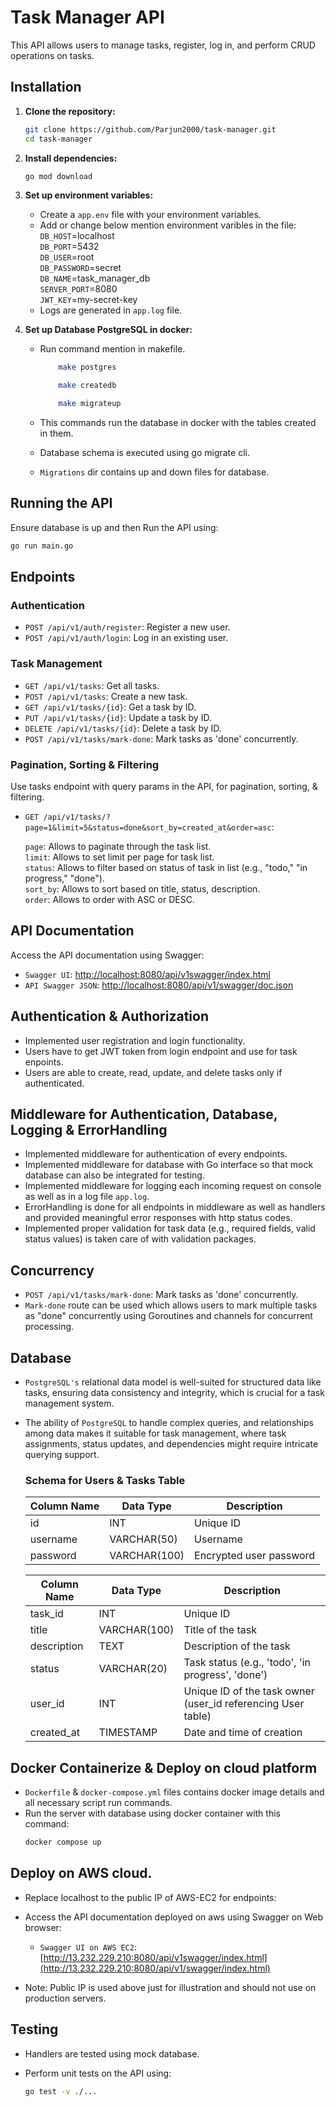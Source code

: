 # Task Manager API

This API allows users to manage tasks, register, log in, and perform CRUD operations on tasks.

## Installation

1. **Clone the repository:**

   ```bash
   git clone https://github.com/Parjun2000/task-manager.git
   cd task-manager
   ```

2. **Install dependencies:**

   ```bash
   go mod download
   ```

3. **Set up environment variables:**

   - Create a `app.env` file with your environment variables.
   - Add or change below mention environment varibles in the file:  
      `DB_HOST`=localhost  
      `DB_PORT`=5432  
      `DB_USER`=root  
      `DB_PASSWORD`=secret  
      `DB_NAME`=task_manager_db  
      `SERVER_PORT`=8080  
      `JWT_KEY`=my-secret-key
   - Logs are generated in `app.log` file.

4. **Set up Database PostgreSQL in docker:**

   - Run command mention in makefile.

     ```bash
         make postgres

         make createdb

         make migrateup
     ```

   - This commands run the database in docker with the tables created in them.
   - Database schema is executed using go migrate cli.
   - `Migrations` dir contains up and down files for database.

## Running the API

Ensure database is up and then Run the API using:

```bash
go run main.go
```

## Endpoints

### Authentication

- `POST /api/v1/auth/register`: Register a new user.
- `POST /api/v1/auth/login`: Log in an existing user.

### Task Management

- `GET /api/v1/tasks`: Get all tasks.
- `POST /api/v1/tasks`: Create a new task.
- `GET /api/v1/tasks/{id}`: Get a task by ID.
- `PUT /api/v1/tasks/{id}`: Update a task by ID.
- `DELETE /api/v1/tasks/{id}`: Delete a task by ID.
- `POST /api/v1/tasks/mark-done`: Mark tasks as 'done' concurrently.

### Pagination, Sorting & Filtering

Use tasks endpoint with query params in the API, for pagination, sorting, & filtering.

- `GET /api/v1/tasks/?page=1&limit=5&status=done&sort_by=created_at&order=asc`:

  `page`: Allows to paginate through the task list.  
   `limit`: Allows to set limit per page for task list.  
   `status`: Allows to filter based on status of task in list (e.g., "todo," "in progress," "done").  
   `sort_by`: Allows to sort based on title, status, description.  
   `order`: Allows to order with ASC or DESC.

## API Documentation

Access the API documentation using Swagger:

- `Swagger UI`: [http://localhost:8080/api/v1swagger/index.html](http://localhost:8080/api/v1/swagger/index.html)
- `API Swagger JSON`: [http://localhost:8080/api/v1/swagger/doc.json](http://localhost:8080/api/v1/swagger/doc.json)

## Authentication & Authorization

- Implemented user registration and login functionality.
- Users have to get JWT token from login endpoint and use for task enpoints.
- Users are able to create, read, update, and delete tasks only if authenticated.

## Middleware for Authentication, Database, Logging & ErrorHandling

- Implemented middleware for authentication of every endpoints.
- Implemented middleware for database with Go interface so that mock database can also be integrated for testing.
- Implemented middleware for logging each incoming request on console as well as in a log file `app.log`.
- ErrorHandling is done for all endpoints in middleware as well as handlers and provided meaningful error responses with http status codes.
- Implemented proper validation for task data (e.g., required fields, valid status values) is taken care of with validation packages.

## Concurrency

- `POST /api/v1/tasks/mark-done`: Mark tasks as 'done' concurrently.
- `Mark-done` route can be used which allows users to mark multiple tasks as "done" concurrently using Goroutines and channels for concurrent processing.

## Database

- `PostgreSQL's` relational data model is well-suited for structured data like tasks, ensuring data consistency and integrity, which is crucial for a task management system.

- The ability of `PostgreSQL` to handle complex queries, and relationships among data makes it suitable for task management, where task assignments, status updates, and dependencies might require intricate querying support.

  ### Schema for Users & Tasks Table

  | Column Name | Data Type    | Description             |
  | ----------- | ------------ | ----------------------- |
  | id          | INT          | Unique ID               |
  | username    | VARCHAR(50)  | Username                |
  | password    | VARCHAR(100) | Encrypted user password |

  | Column Name | Data Type    | Description                                                  |
  | ----------- | ------------ | ------------------------------------------------------------ |
  | task_id     | INT          | Unique ID                                                    |
  | title       | VARCHAR(100) | Title of the task                                            |
  | description | TEXT         | Description of the task                                      |
  | status      | VARCHAR(20)  | Task status (e.g., 'todo', 'in progress', 'done')            |
  | user_id     | INT          | Unique ID of the task owner (user_id referencing User table) |
  | created_at  | TIMESTAMP    | Date and time of creation                                    |

## Docker Containerize & Deploy on cloud platform

- `Dockerfile` & `docker-compose.yml` files contains docker image details and all necessary script run commands.
- Run the server with database using docker container with this command:
  ```bash
  docker compose up
  ```

## Deploy on AWS cloud.

- Replace localhost to the public IP of AWS-EC2 for endpoints:
- Access the API documentation deployed on aws using Swagger on Web browser:

  - `Swagger UI on AWS EC2`: [http://13.232.229.210:8080/api/v1swagger/index.html](http://13.232.229.210:8080/api/v1/swagger/index.html)

- Note: Public IP is used above just for illustration and should not use on production servers.

## Testing

- Handlers are tested using mock database.

- Perform unit tests on the API using:

  ```bash
  go test -v ./...
  ```
